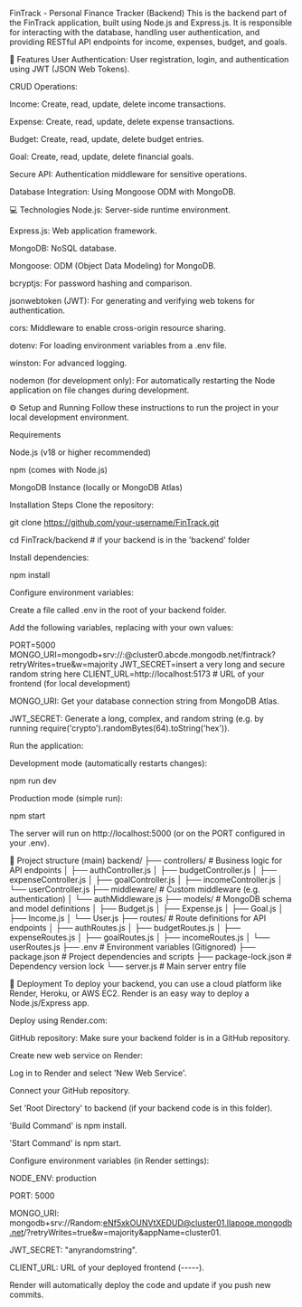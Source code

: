 FinTrack - Personal Finance Tracker (Backend)
This is the backend part of the FinTrack application, built using Node.js and Express.js. It is responsible for interacting with the database, handling user authentication, and providing RESTful API endpoints for income, expenses, budget, and goals.

🚀 Features
User Authentication: User registration, login, and authentication using JWT (JSON Web Tokens).

CRUD Operations:

Income: Create, read, update, delete income transactions.

Expense: Create, read, update, delete expense transactions.

Budget: Create, read, update, delete budget entries.

Goal: Create, read, update, delete financial goals.

Secure API: Authentication middleware for sensitive operations.

Database Integration: Using Mongoose ODM with MongoDB.

💻 Technologies
Node.js: Server-side runtime environment.

Express.js: Web application framework.

MongoDB: NoSQL database.

Mongoose: ODM (Object Data Modeling) for MongoDB.

bcryptjs: For password hashing and comparison.

jsonwebtoken (JWT): For generating and verifying web tokens for authentication.

cors: Middleware to enable cross-origin resource sharing.

dotenv: For loading environment variables from a .env file.

winston: For advanced logging.

nodemon (for development only): For automatically restarting the Node application on file changes during development.

⚙️ Setup and Running
Follow these instructions to run the project in your local development environment.

Requirements

Node.js (v18 or higher recommended)

npm (comes with Node.js)

MongoDB Instance (locally or MongoDB Atlas)

Installation Steps
Clone the repository:

git clone https://github.com/your-username/FinTrack.git

cd FinTrack/backend # if your backend is in the 'backend' folder

Install dependencies:

npm install

Configure environment variables:

Create a file called .env in the root of your backend folder.

Add the following variables, replacing with your own values:

PORT=5000
MONGO_URI=mongodb+srv://<username>:<password>@cluster0.abcde.mongodb.net/fintrack?retryWrites=true&w=majority
JWT_SECRET=insert a very long and secure random string here
CLIENT_URL=http://localhost:5173 # URL of your frontend (for local development)

MONGO_URI: Get your database connection string from MongoDB Atlas.

JWT_SECRET: Generate a long, complex, and random string (e.g. by running require('crypto').randomBytes(64).toString('hex')).

Run the application:

Development mode (automatically restarts changes):

npm run dev

Production mode (simple run):

npm start

The server will run on http://localhost:5000 (or on the PORT configured in your .env).

📂 Project structure (main)
backend/
├── controllers/ # Business logic for API endpoints
│ ├── authController.js
│ ├── budgetController.js
│ ├── expenseController.js
│ ├── goalController.js
│ ├── incomeController.js
│ └── userController.js
├── middleware/ # Custom middleware (e.g. authentication)
│ └── authMiddleware.js
├── models/ # MongoDB schema and model definitions
│ ├── Budget.js
│ ├── Expense.js
│ ├── Goal.js
│ ├── Income.js
│ └── User.js
├── routes/ # Route definitions for API endpoints
│ ├── authRoutes.js
│ ├── budgetRoutes.js
│ ├── expenseRoutes.js
│ ├── goalRoutes.js
│ ├── incomeRoutes.js
│ └── userRoutes.js
├── .env # Environment variables (Gitignored)
├── package.json # Project dependencies and scripts
├── package-lock.json # Dependency version lock
└── server.js # Main server entry file

🚀 Deployment
To deploy your backend, you can use a cloud platform like Render, Heroku, or AWS EC2. Render is an easy way to deploy a Node.js/Express app.

Deploy using Render.com:

GitHub repository: Make sure your backend folder is in a GitHub repository.

Create new web service on Render:

Log in to Render and select 'New Web Service'.

Connect your GitHub repository.

Set 'Root Directory' to backend (if your backend code is in this folder).

'Build Command' is npm install.

'Start Command' is npm start.

Configure environment variables (in Render settings):

NODE_ENV: production

PORT: 5000 

MONGO_URI: mongodb+srv://Random:eNf5xkOUNVtXEDUD@cluster01.llapoqe.mongodb.net/?retryWrites=true&w=majority&appName=cluster01.

JWT_SECRET: "anyrandomstring".

CLIENT_URL: URL of your deployed frontend (-----).

Render will automatically deploy the code and update if you push new commits.
